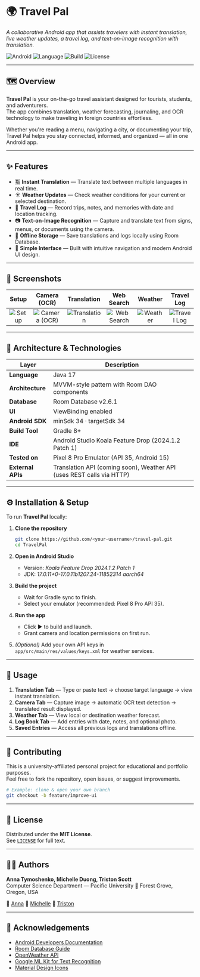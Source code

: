 # 🌍 Travel Pal  
_A collaborative Android app that assists travelers with instant translation, live weather updates, a travel log, and text-on-image recognition with translation._

![Android](https://img.shields.io/badge/Android-14-green)
![Language](https://img.shields.io/badge/Language-Java-blue)
![Build](https://img.shields.io/badge/Build-Gradle-yellow)
![License](https://img.shields.io/badge/License-MIT-lightgrey)

---

## 🗺 Overview
**Travel Pal** is your on-the-go travel assistant designed for tourists, students, and adventurers.  
The app combines translation, weather forecasting, journaling, and OCR technology to make traveling in foreign countries effortless.

Whether you're reading a menu, navigating a city, or documenting your trip, Travel Pal helps you stay connected, informed, and organized — all in one Android app.

---

## ✨ Features
- 🈯 **Instant Translation** — Translate text between multiple languages in real time.  
- ☀️ **Weather Updates** — Check weather conditions for your current or selected destination.  
- 📓 **Travel Log** — Record trips, notes, and memories with date and location tracking.  
- 📷 **Text-on-Image Recognition** — Capture and translate text from signs, menus, or documents using the camera.  
- 💾 **Offline Storage** — Save translations and logs locally using Room Database.  
- 🧭 **Simple Interface** — Built with intuitive navigation and modern Android UI design.

---

## 📸 Screenshots
| Setup | Camera (OCR) | Translation | Web Search | Weather | Travel Log |
|:-----------:|:-----------:|:-----------:|:-----------:|:-----------:|:-----------:|
| ![Setup](docs/screenshots/setup.jpeg) | ![Camera (OCR)](docs/screenshots/camera2.jpeg) | ![Translation](docs/screenshots/cameratranslationresult.jpeg) | ![Web Search](docs/screenshots/searchweb.jpeg) | ![Weather](docs/screenshots/weather.jpeg) | ![Travel Log](docs/screenshots/log.jpeg) |

---

## 🧱 Architecture & Technologies
| Layer | Description |
|-------|--------------|
| **Language** | Java 17 |
| **Architecture** | MVVM-style pattern with Room DAO components |
| **Database** | Room Database v2.6.1 |
| **UI** | ViewBinding enabled |
| **Android SDK** | minSdk 34 · targetSdk 34 |
| **Build Tool** | Gradle 8+ |
| **IDE** | Android Studio Koala Feature Drop (2024.1.2 Patch 1) |
| **Tested on** | Pixel 8 Pro Emulator (API 35, Android 15) |
| **External APIs** | Translation API (coming soon), Weather API (uses REST calls via HTTP) |

---

## ⚙️ Installation & Setup
To run **Travel Pal** locally:

1. **Clone the repository**
   ```bash
   git clone https://github.com/<your-username>/travel-pal.git
   cd TravelPal
   ```
2. **Open in Android Studio**
   - Version: *Koala Feature Drop 2024.1.2 Patch 1*
   - JDK: *17.0.11+0-17.0.11b1207.24-11852314 aarch64*

3. **Build the project**
   - Wait for Gradle sync to finish.
   - Select your emulator (recommended: Pixel 8 Pro API 35).

4. **Run the app**
   - Click ▶️ to build and launch.
   - Grant camera and location permissions on first run.

5. *(Optional)* Add your own API keys in  
   `app/src/main/res/values/keys.xml` for weather services.

---

## 🧭 Usage

1. **Translation Tab** — Type or paste text → choose target language → view instant translation.  
2. **Camera Tab** — Capture image → automatic OCR text detection → translated result displayed.  
3. **Weather Tab** — View local or destination weather forecast.  
4. **Log Book Tab** — Add entries with date, notes, and optional photo.  
5. **Saved Entries** — Access all previous logs and translations offline.
   
---

## 🤝 Contributing
This is a university-affiliated personal project for educational and portfolio purposes.  
Feel free to fork the repository, open issues, or suggest improvements.

```bash
# Example: clone & open your own branch
git checkout -b feature/improve-ui
```

---

## 📄 License
Distributed under the **MIT License**.  
See [`LICENSE`](LICENSE) for full text.

---

## 👩‍💻 Authors
**Anna Tymoshenko, Michelle Duong, Triston Scott**  
Computer Science Department — Pacific University
📍 Forest Grove, Oregon, USA

🔗 [Anna](https://github.com/annat7m)
🔗 [Michelle](https://github.com/michelleduong03)
🔗 [Triston](https://github.com/scot5781)

---

## 🙏 Acknowledgements
- [Android Developers Documentation](https://developer.android.com/docs)
- [Room Database Guide](https://developer.android.com/training/data-storage/room)
- [OpenWeather API](https://openweathermap.org/api)
- [Google ML Kit for Text Recognition](https://developers.google.com/ml-kit/vision/text-recognition)
- [Material Design Icons](https://material.io/resources/icons)
